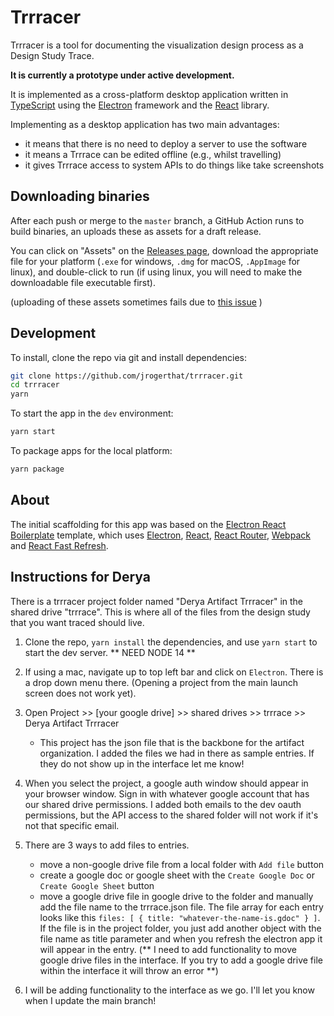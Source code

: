 # Trrracer

Trrracer is a tool for documenting the visualization design process as a Design Study Trace.

**It is currently a prototype under active development.**

It is implemented as a cross-platform desktop application written in [TypeScript](https://www.typescriptlang.org/) using the [Electron](https://www.electronjs.org/) framework and the [React](https://reactjs.org/) library.

Implementing as a desktop application has two main advantages:

- it means that there is no need to deploy a server to use the software
- it means a Trrrace can be edited offline (e.g., whilst travelling)
- it gives Trrrace access to system APIs to do things like take screenshots

## Downloading binaries

After each push or merge to the `master` branch, a GitHub Action runs to build binaries, an uploads these as assets for a draft release.

You can click on "Assets" on the [Releases page](https://github.com/jamesscottbrown/trrracer/releases), download the appropriate file for your platform (`.exe` for windows, `.dmg` for macOS, `.AppImage` for linux), and double-click to run (if using linux, you will need to make the downloadable file executable first).

(uploading of these assets sometimes fails due to [this issue](https://github.com/electron-userland/electron-builder/issues/4940) )

## Development

To install, clone the repo via git and install dependencies:

```bash
git clone https://github.com/jrogerthat/trrracer.git
cd trrracer
yarn
```

To start the app in the `dev` environment:

```bash
yarn start
```

To package apps for the local platform:

```bash
yarn package
```

## About

The initial scaffolding for this app was based on the [Electron React Boilerplate](https://github.com/electron-react-boilerplate/electron-react-boilerplate) template, which uses <a href="https://electron.atom.io/">Electron</a>, <a href="https://facebook.github.io/react/">React</a>, <a href="https://github.com/reactjs/react-router">React Router</a>, <a href="https://webpack.js.org/">Webpack</a> and <a href="https://www.npmjs.com/package/react-refresh">React Fast Refresh</a>.

## Instructions for Derya

There is a trrracer project folder named "Derya Artifact Trrracer" in the shared drive "trrrace". This is where all of the files from the design study that you want traced should live.

1. Clone the repo, `yarn install` the dependencies, and use `yarn start` to start the dev server. ** NEED NODE 14 **

2. If using a mac, navigate up to top left bar and click on `Electron`. There is a drop down menu there. (Opening a project from the main launch screen does not work yet).

3. Open Project >> [your google drive] >> shared drives >> trrrace >> Derya Artifact Trrracer

   - This project has the json file that is the backbone for the artifact organization. I added the files we had in there as sample entries. If they do not show up in the interface let me know!

4. When you select the project, a google auth window should appear in your browser window. Sign in with whatever google account that has our shared drive permissions. I added both emails to the dev oauth permissions, but the API access to the shared folder will not work if it's not that specific email.

5. There are 3 ways to add files to entries.

   - move a non-google drive file from a local folder with `Add file` button
   - create a google doc or google sheet with the `Create Google Doc` or `Create Google Sheet` button
   - move a google drive file in google drive to the folder and manually add the file name to the trrrace.json file. The file array for each entry looks like this `files: [ { title: "whatever-the-name-is.gdoc" } ]`. If the file is in the project folder, you just add another object with the file name as title parameter and when you refresh the electron app it will appear in the entry.
     (** I need to add functionality to move google drive files in the interface. If you try to add a google drive file within the interface it will throw an error **)

6. I will be adding functionality to the interface as we go. I'll let you know when I update the main branch!
